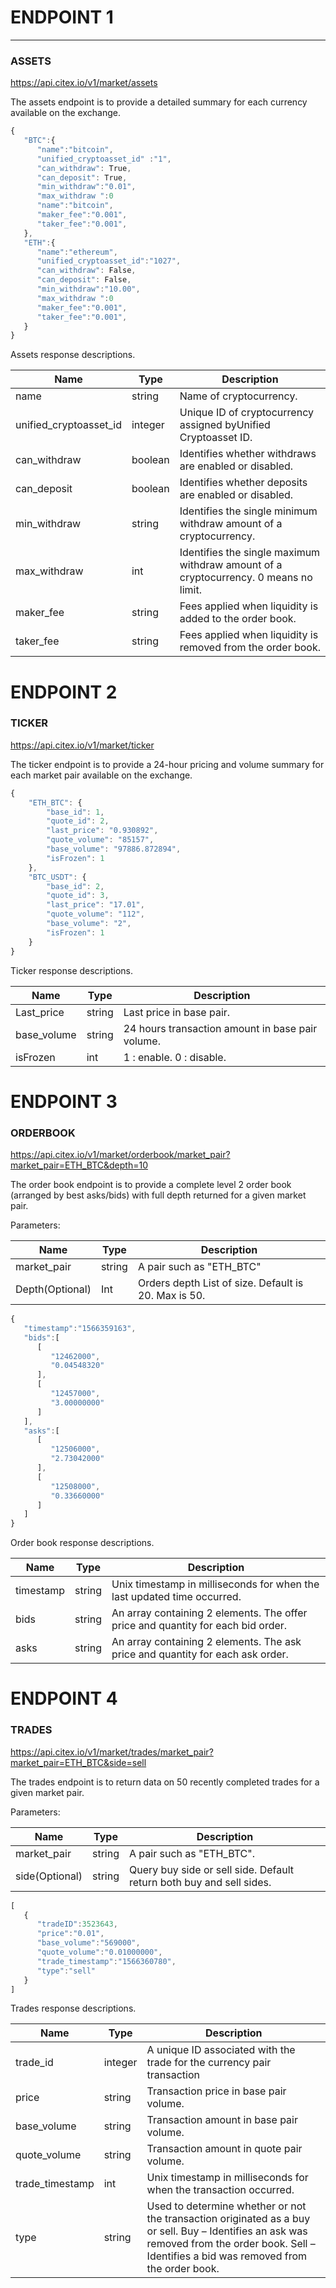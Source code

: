 # ENDPOINT 1

** **

### ASSETS

https://api.citex.io/v1/market/assets

The assets endpoint is to provide a detailed summary for each currency available on the exchange.
```javascript
{  
   "BTC":{  
      "name":"bitcoin", 
      "unified_cryptoasset_id" :"1", 
      "can_withdraw": True, 
      "can_deposit": True, 
      "min_withdraw":"0.01", 
      "max_withdraw ":0
      "name":"bitcoin", 
      "maker_fee":"0.001", 
      "taker_fee":"0.001", 
   }, 
   "ETH":{  
      "name":"ethereum", 
      "unified_cryptoasset_id":"1027", 
      "can_withdraw": False, 
      "can_deposit": False, 
      "min_withdraw":"10.00", 
      "max_withdraw ":0 
      "maker_fee":"0.001", 
      "taker_fee":"0.001", 
   } 
} 
```

Assets response descriptions.

| **Name** | **Type** | **Description** |
| --- | --- | --- |
| name | string | Name of cryptocurrency. |
| unified\_cryptoasset\_id | integer | Unique ID of cryptocurrency assigned by​​Unified Cryptoasset ID​. |
| can\_withdraw | boolean | Identifies whether withdraws are enabled or disabled. |
| can\_deposit | boolean | Identifies whether deposits are enabled or disabled. |
| min\_withdraw | string | Identifies the single minimum withdraw amount of a cryptocurrency. |
| max\_withdraw | int | Identifies the single maximum withdraw amount of a cryptocurrency. 0 means no limit. |
| maker\_fee | string | Fees applied when liquidity is added to the order book. |
| taker\_fee | string | Fees applied when liquidity is removed from the order book. |

# ENDPOINT 2

### TICKER

https://api.citex.io/v1/market/ticker

The ticker endpoint is to provide a 24-hour pricing and volume summary for each market pair available on the exchange.
```javascript
{
    "ETH_BTC": {
        "base_id": 1,
        "quote_id": 2,
        "last_price": "0.930892",
        "quote_volume": "85157",
        "base_volume": "97886.872894",
        "isFrozen": 1
    },
    "BTC_USDT": {
        "base_id": 2,
        "quote_id": 3,
        "last_price": "17.01",
        "quote_volume": "112",
        "base_volume": "2",
        "isFrozen": 1
    }
}
```

Ticker response descriptions.

| **Name** | **Type** | **Description** |
| --- | --- | --- |
| Last\_price |   string | Last price in base pair. |
| base\_volume |   string | 24 hours transaction amount in base pair volume. |
| isFrozen |   int | 1 : enable. 0 : disable. |



# ENDPOINT 3

### ORDERBOOK

https://api.citex.io/v1/market/orderbook/market_pair?market_pair=ETH_BTC&depth=10

The order book endpoint is to provide a complete level 2 order book (arranged by best asks/bids) with full depth returned for a given market pair.

Parameters:

| **Name** | **Type** | **Description** |
| --- | --- | --- |
| market\_pair | string |   A pair such as &quot;ETH\_BTC&quot; |
| Depth(Optional) | Int |   Orders depth   List of size.   Default is 20. Max is 50. |
```javascript
{  
   "timestamp":"1566359163", 
   "bids":[  
      [  
         "12462000", 
         "0.04548320" 
      ], 
      [  
         "12457000", 
         "3.00000000" 
      ] 
   ], 
   "asks":[  
      [  
         "12506000", 
         "2.73042000" 
      ], 
      [  
         "12508000", 
         "0.33660000" 
      ] 
   ] 
} 
```

Order book response descriptions.

| **Name** | **Type** | **Description** |
| --- | --- | --- |
| timestamp |   string | Unix timestamp in milliseconds for when the last updated time occurred. |
| bids |   string | An array containing 2 elements. The offer price and quantity for each bid order. |
| asks |   string | An array containing 2 elements. The ask price and quantity for each ask order. |

# ENDPOINT 4

### TRADES

https://api.citex.io/v1/market/trades/market_pair?market_pair=ETH_BTC&side=sell

The trades endpoint is to return data on 50 recently completed trades for a given market pair.

Parameters:

| **Name** | **Type** | **Description** |
| --- | --- | --- |
| market\_pair | string |  A pair such as &quot;ETH\_BTC&quot;. |
| side(Optional) | string |  Query buy side or sell side. Default return both buy and sell sides. |
```javascript
[  
   { 	 
      "tradeID":3523643, 
      "price":"0.01", 
      "base_volume":"569000", 
      "quote_volume":"0.01000000", 
      "trade_timestamp":"1566360780", 
      "type":"sell" 
   } 
]
```

Trades response descriptions.

| **Name** | **Type** | **Description** |
| --- | --- | --- |
| trade\_id |   integer | A unique ID associated with the trade for the currency pair transaction |
| price |   string | Transaction price in base pair volume. |
| base\_volume |   string | Transaction amount in base pair volume. |
| quote\_volume |   string | Transaction amount in quote pair volume. |
| trade\_timestamp |   int | Unix timestamp in milliseconds for when the transaction occurred. |
| type |   string | Used to determine whether or not the transaction originated as a buy or sell.   Buy – Identifies an ask was removed from the order book.   Sell – Identifies a bid was removed from the order book. |